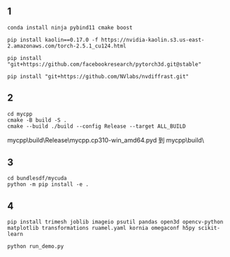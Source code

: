 ## 1
```
conda install ninja pybind11 cmake boost

pip install kaolin==0.17.0 -f https://nvidia-kaolin.s3.us-east-2.amazonaws.com/torch-2.5.1_cu124.html

pip install "git+https://github.com/facebookresearch/pytorch3d.git@stable"

pip install "git+https://github.com/NVlabs/nvdiffrast.git"
```

## 2
```
cd mycpp
cmake -B build -S . 
cmake --build ./build --config Release --target ALL_BUILD
```
mycpp\build\Release\mycpp.cp310-win_amd64.pyd 到 mycpp\build\

## 3
```
cd bundlesdf/mycuda
python -m pip install -e .
```

## 4
```
pip install trimesh joblib imageio psutil pandas open3d opencv-python matplotlib transformations ruamel.yaml kornia omegaconf h5py scikit-learn
```

```
python run_demo.py
```